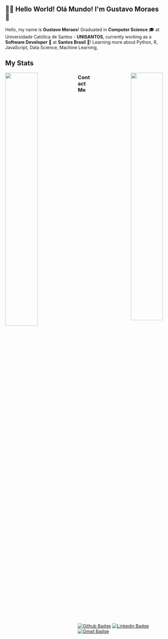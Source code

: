 ## :man_technologist: Hello World! Olá Mundo! I'm Gustavo Moraes 👋
Hello, my name is <strong>Gustavo Moraes</strong>! Graduated in <strong>Computer Science</strong> 🎓 at Universidade Católica de Santos - <strong>UNISANTOS</strong>, currently working as a <strong>Software Developer</strong> 💼 at <strong>Santos Brasil</strong> 🚢! Learning more about Python, R, JavaScript, Data Science, Machine Learning,

## My Stats

<p align="left">
  <a href="https://github.com/gussmoraes/github-readme-stats">
    <img align="left" width="45.5%" src="https://github-readme-stats.vercel.app/api?username=gussmoraes&layout=compact&show_icons=true&theme=dracula" />
  </a>
</p>

<p align="right">
  <a href="https://github.com/gussmoraes/convoychat">
    <img align="right" width="45%" src="https://github-readme-stats.vercel.app/api/top-langs/?username=gussmoraes&layout=compact&theme=dracula&hide=HTML,Jupyter Notebook" />
  </a>
</p>

### Contact Me

[![Github Badge](https://img.shields.io/badge/-Github-000?style=flat-square&logo=Github&logoColor=white&link=https://github.com/gussmoraes)](https://github.com/gussmoraes)
[![Linkedin Badge](https://img.shields.io/badge/-LinkedIn-blue?style=flat-square&logo=Linkedin&logoColor=white&link=https://www.linkedin.com/in/gustavo-smoraes/)](https://www.linkedin.com/in/gustavo-smoraes/)
[![Gmail Badge](https://img.shields.io/badge/-Gmail-c14438?style=flat-square&logo=Gmail&logoColor=white&link=mailto:gusta.smoraes@gmail.com)](mailto:gusta.smoraes@gmail.com/)
